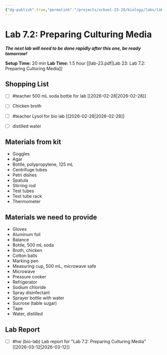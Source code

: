 ```yaml
---
{"dg-publish":true,"permalink":"/projects/school-25-26/biology/labs/lab-07-02-preparing-culturing-media/","title":"Lab 7.2: Preparing Culturing Media"}
---
```



#  Lab 7.2: Preparing Culturing Media

***The next lab will need to be done rapidly after this one, be ready tomorrow!***

**Setup Time:** 20 min
**Lab Time:** 1.5 hour
[[lab-23.pdf|Lab 23: Lab 7.2: Preparing Culturing Media]]

## Shopping List

- [ ] #teacher 500 mL soda bottle for lab [[2026-02-28\|2026-02-28]]
- [ ] Chicken broth
- [ ] #teacher Lysol for bio lab [[2026-02-28\|2026-02-28]]
- [ ] distilled water


## Materials from kit

- Goggles
- Agar
- Bottle, polypropylene, 125 mL
- Centrifuge tubes
- Petri dishes
- Spatula
- Stirring rod
- Test tubes
- Test tube rack
- Thermometer


## Materials we need to provide

- Gloves
- Aluminum foil
- Balance
- Bottle, 500 mL soda
- Broth, chicken
- Cotton balls
- Marking pen
- Measuring cup, 500 mL, microwave safe
- Microwave
- Pressure cooker
- Refrigerator
- Sodium chloride
- Spray disinfectant
- Sprayer bottle with water
- Sucrose (table sugar)
- Tape
- Water, distilled



## Lab Report

- [ ] #hw (bio-lab) Lab report for "Lab 7.2: Preparing Culturing Media" [[2026-03-12\|2026-03-12]]

